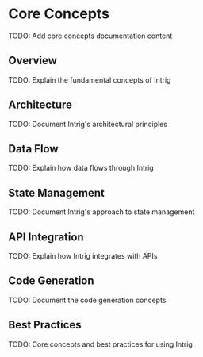 # Core Concepts

TODO: Add core concepts documentation content

## Overview

TODO: Explain the fundamental concepts of Intrig

## Architecture

TODO: Document Intrig's architectural principles

## Data Flow

TODO: Explain how data flows through Intrig

## State Management

TODO: Document Intrig's approach to state management

## API Integration

TODO: Explain how Intrig integrates with APIs

## Code Generation

TODO: Document the code generation concepts

## Best Practices

TODO: Core concepts and best practices for using Intrig